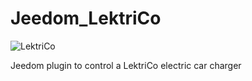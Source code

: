 # Jeedom_LektriCo

![LektriCo](Jeedom_LektriCo/docs/pictures/LektriCo_icon.png)

Jeedom plugin to control a LektriCo electric car charger
